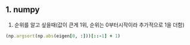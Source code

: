 


## 1. numpy
1) 순위를 알고 싶을때(값이 큰게 1위, 순위는 0부터시작이라 추가적으로 1을 더함)
```ruby
(np.argsort(np.abs(eigen[0, :]))[::-1] + 1)
```

<!--stackedit_data:
eyJoaXN0b3J5IjpbMTU4MzM4MTA3Nl19
-->
